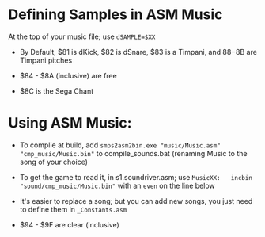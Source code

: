 # Defining Samples in ASM Music

At the top of your music file; use `dSAMPLE=$XX` 

* By Default, $81 is dKick, $82 is dSnare, $83 is a Timpani, and $88-$8B are Timpani pitches

* $84 - $8A (inclusive) are free

* $8C is the Sega Chant

# Using ASM Music:

* To complie at build, add  `smps2asm2bin.exe "music/Music.asm" "cmp_music/Music.bin"` to compile_sounds.bat (renaming Music to the song of your choice)

* To get the game to read it, in s1.soundriver.asm; use `MusicXX:	incbin	"sound/cmp_music/Music.bin"` with an `even` on the line below

* It's easier to replace a song; but you can add new songs, you just need to define them in `_Constants.asm`

* $94 - $9F are clear (inclusive)
